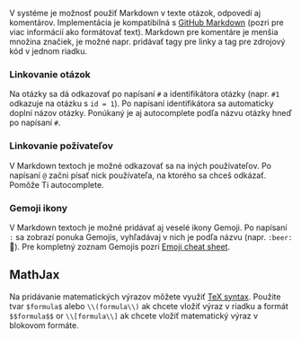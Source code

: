V systéme je možnosť použiť Markdown v texte otázok, odpovedí aj komentárov. Implementácia je kompatibilná s [GitHub Markdown](https://guides.github.com/features/mastering-markdown) (pozri pre viac informácií ako formátovať text). Markdown pre komentáre je menšia množina značiek, je možné napr. pridávať tagy pre linky a tag pre zdrojový kód v jednom riadku.

### Linkovanie otázok

Na otázky sa dá odkazovať po napísaní `#` a identifikátora otázky (napr. `#1` odkazuje na otázku s `id = 1`). Po napísaní identifikátora sa automaticky doplní názov otázky. Ponúkaný je aj autocomplete podľa názvu otázky hneď po napísaní `#`.

### Linkovanie požívateľov

V Markdown textoch je možné odkazovať sa na iných používateľov. Po napísaní `@` začni písať nick používateľa, na ktorého sa chceš odkázať. Pomôže Ti autocomplete.

### Gemoji ikony

V Markdown textoch je možné pridávať aj veselé ikony Gemoji. Po napísaní `:` sa zobrazí ponuka Gemojis, vyhľadávaj v nich je podľa názvu (napr. `:beer:` :beer:). Pre kompletný zoznam Gemojis pozri [Emoji cheat sheet](http://www.emoji-cheat-sheet.com).

## MathJax

Na pridávanie matematických výrazov môžete využiť [TeX syntax](https://en.wikibooks.org/wiki/LaTeX/Mathematics). Použite tvar `$formula$` alebo `\\(formula\\)` ak chcete vložiť výraz v riadku a formát `$$formula$$` or `\\[formula\\]` ak chcete vložiť matematický výraz v blokovom formáte.
